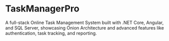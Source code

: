 # TaskManagerPro
A full-stack Online Task Management System built with .NET Core, Angular, and SQL Server, showcasing Onion Architecture and advanced features like authentication, task tracking, and reporting.
